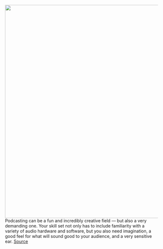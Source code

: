 <img src='https://cdn.vox-cdn.com/thumbor/GPEniF6xGM0cT-sepWeBlCAhGlQ=/0x0:2040x1360/1200x675/filters:focal(857x517:1183x843)/cdn.vox-cdn.com/uploads/chorus_image/image/69594843/amarino_210711_4666_0006.0.jpg' width='700px' /><br/>
Podcasting can be a fun and incredibly creative field — but also a very demanding one. Your skill set not only has to include familiarity with a variety of audio hardware and software, but you also need imagination, a good feel for what will sound good to your audience, and a very sensitive ear.
<a href='https://www.theverge.com/22577580/whats-on-your-desk-andrew-marino'> Source <a/>